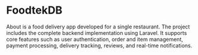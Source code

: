 # FoodtekDB
About is a food delivery app developed for a single restaurant. The project includes the complete backend implementation using Laravel. It supports core features such as user authentication, order and item management, payment processing, delivery tracking, reviews, and real-time notifications.
